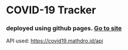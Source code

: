 # COVID-19 Tracker

### deployed using github pages. [Go to site]()

API used: https://covid19.mathdro.id/api

